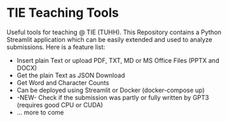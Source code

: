 # TIE Teaching Tools
Useful tools for teaching @ TIE (TUHH). This Repository contains a Python Streamlit application which can be easily extended and used to analyze submissions. Here is a feature list:

* Insert plain Text or upload PDF, TXT, MD or MS Office Files (PPTX and DOCX)
* Get the plain Text as JSON Download
* Get Word and Character Counts
* Can be deployed using Streamlit or Docker (docker-compose up)
* -NEW- Check if the submission was partly or fully written by GPT3 (requires good CPU or CUDA)
* ... more to come